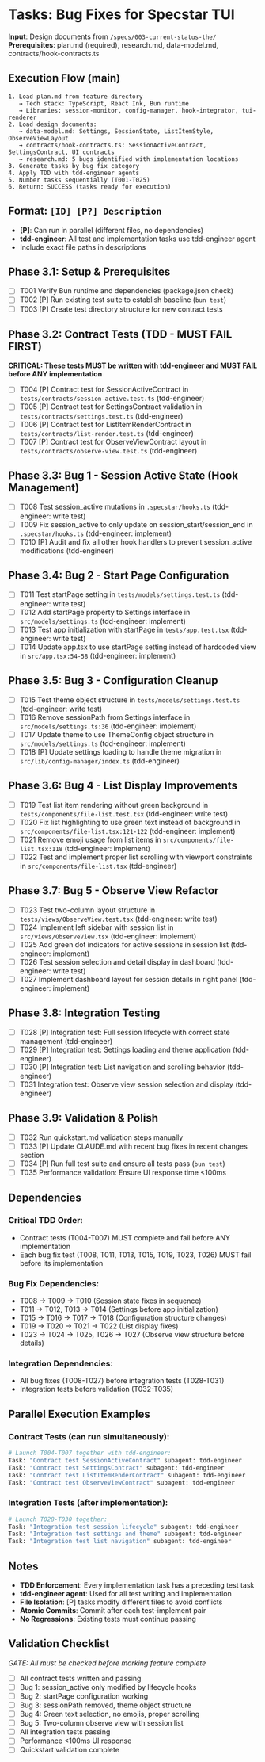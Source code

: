 # Tasks: Bug Fixes for Specstar TUI

**Input**: Design documents from `/specs/003-current-status-the/`
**Prerequisites**: plan.md (required), research.md, data-model.md, contracts/hook-contracts.ts

## Execution Flow (main)

```
1. Load plan.md from feature directory
   → Tech stack: TypeScript, React Ink, Bun runtime
   → Libraries: session-monitor, config-manager, hook-integrator, tui-renderer
2. Load design documents:
   → data-model.md: Settings, SessionState, ListItemStyle, ObserveViewLayout
   → contracts/hook-contracts.ts: SessionActiveContract, SettingsContract, UI contracts
   → research.md: 5 bugs identified with implementation locations
3. Generate tasks by bug fix category
4. Apply TDD with tdd-engineer agents
5. Number tasks sequentially (T001-T025)
6. Return: SUCCESS (tasks ready for execution)
```

## Format: `[ID] [P?] Description`

- **[P]**: Can run in parallel (different files, no dependencies)
- **tdd-engineer**: All test and implementation tasks use tdd-engineer agent
- Include exact file paths in descriptions

## Phase 3.1: Setup & Prerequisites

- [ ] T001 Verify Bun runtime and dependencies (package.json check)
- [ ] T002 [P] Run existing test suite to establish baseline (`bun test`)
- [ ] T003 [P] Create test directory structure for new contract tests

## Phase 3.2: Contract Tests (TDD - MUST FAIL FIRST)

**CRITICAL: These tests MUST be written with tdd-engineer and MUST FAIL before ANY implementation**

- [ ] T004 [P] Contract test for SessionActiveContract in `tests/contracts/session-active.test.ts` (tdd-engineer)
- [ ] T005 [P] Contract test for SettingsContract validation in `tests/contracts/settings.test.ts` (tdd-engineer)
- [ ] T006 [P] Contract test for ListItemRenderContract in `tests/contracts/list-render.test.ts` (tdd-engineer)
- [ ] T007 [P] Contract test for ObserveViewContract layout in `tests/contracts/observe-view.test.ts` (tdd-engineer)

## Phase 3.3: Bug 1 - Session Active State (Hook Management)

- [ ] T008 Test session_active mutations in `.specstar/hooks.ts` (tdd-engineer: write test)
- [ ] T009 Fix session_active to only update on session_start/session_end in `.specstar/hooks.ts` (tdd-engineer: implement)
- [ ] T010 [P] Audit and fix all other hook handlers to prevent session_active modifications (tdd-engineer)

## Phase 3.4: Bug 2 - Start Page Configuration

- [ ] T011 Test startPage setting in `tests/models/settings.test.ts` (tdd-engineer: write test)
- [ ] T012 Add startPage property to Settings interface in `src/models/settings.ts` (tdd-engineer: implement)
- [ ] T013 Test app initialization with startPage in `tests/app.test.tsx` (tdd-engineer: write test)
- [ ] T014 Update app.tsx to use startPage setting instead of hardcoded view in `src/app.tsx:54-58` (tdd-engineer: implement)

## Phase 3.5: Bug 3 - Configuration Cleanup

- [ ] T015 Test theme object structure in `tests/models/settings.test.ts` (tdd-engineer: write test)
- [ ] T016 Remove sessionPath from Settings interface in `src/models/settings.ts:36` (tdd-engineer: implement)
- [ ] T017 Update theme to use ThemeConfig object structure in `src/models/settings.ts` (tdd-engineer: implement)
- [ ] T018 [P] Update settings loading to handle theme migration in `src/lib/config-manager/index.ts` (tdd-engineer)

## Phase 3.6: Bug 4 - List Display Improvements

- [ ] T019 Test list item rendering without green background in `tests/components/file-list.test.tsx` (tdd-engineer: write test)
- [ ] T020 Fix list highlighting to use green text instead of background in `src/components/file-list.tsx:121-122` (tdd-engineer: implement)
- [ ] T021 Remove emoji usage from list items in `src/components/file-list.tsx:118` (tdd-engineer: implement)
- [ ] T022 Test and implement proper list scrolling with viewport constraints in `src/components/file-list.tsx` (tdd-engineer)

## Phase 3.7: Bug 5 - Observe View Refactor

- [ ] T023 Test two-column layout structure in `tests/views/ObserveView.test.tsx` (tdd-engineer: write test)
- [ ] T024 Implement left sidebar with session list in `src/views/ObserveView.tsx` (tdd-engineer: implement)
- [ ] T025 Add green dot indicators for active sessions in session list (tdd-engineer: implement)
- [ ] T026 Test session selection and detail display in dashboard (tdd-engineer: write test)
- [ ] T027 Implement dashboard layout for session details in right panel (tdd-engineer: implement)

## Phase 3.8: Integration Testing

- [ ] T028 [P] Integration test: Full session lifecycle with correct state management (tdd-engineer)
- [ ] T029 [P] Integration test: Settings loading and theme application (tdd-engineer)
- [ ] T030 [P] Integration test: List navigation and scrolling behavior (tdd-engineer)
- [ ] T031 Integration test: Observe view session selection and display (tdd-engineer)

## Phase 3.9: Validation & Polish

- [ ] T032 Run quickstart.md validation steps manually
- [ ] T033 [P] Update CLAUDE.md with recent bug fixes in recent changes section
- [ ] T034 [P] Run full test suite and ensure all tests pass (`bun test`)
- [ ] T035 Performance validation: Ensure UI response time <100ms

## Dependencies

### Critical TDD Order:
- Contract tests (T004-T007) MUST complete and fail before ANY implementation
- Each bug fix test (T008, T011, T013, T015, T019, T023, T026) MUST fail before its implementation

### Bug Fix Dependencies:
- T008 → T009 → T010 (Session state fixes in sequence)
- T011 → T012, T013 → T014 (Settings before app initialization)
- T015 → T016 → T017 → T018 (Configuration structure changes)
- T019 → T020 → T021 → T022 (List display fixes)
- T023 → T024 → T025, T026 → T027 (Observe view structure before details)

### Integration Dependencies:
- All bug fixes (T008-T027) before integration tests (T028-T031)
- Integration tests before validation (T032-T035)

## Parallel Execution Examples

### Contract Tests (can run simultaneously):
```bash
# Launch T004-T007 together with tdd-engineer:
Task: "Contract test SessionActiveContract" subagent: tdd-engineer
Task: "Contract test SettingsContract" subagent: tdd-engineer
Task: "Contract test ListItemRenderContract" subagent: tdd-engineer
Task: "Contract test ObserveViewContract" subagent: tdd-engineer
```

### Integration Tests (after implementation):
```bash
# Launch T028-T030 together:
Task: "Integration test session lifecycle" subagent: tdd-engineer
Task: "Integration test settings and theme" subagent: tdd-engineer
Task: "Integration test list navigation" subagent: tdd-engineer
```

## Notes

- **TDD Enforcement**: Every implementation task has a preceding test task
- **tdd-engineer agent**: Used for all test writing and implementation
- **File Isolation**: [P] tasks modify different files to avoid conflicts
- **Atomic Commits**: Commit after each test-implement pair
- **No Regressions**: Existing tests must continue passing

## Validation Checklist

_GATE: All must be checked before marking feature complete_

- [ ] All contract tests written and passing
- [ ] Bug 1: session_active only modified by lifecycle hooks
- [ ] Bug 2: startPage configuration working
- [ ] Bug 3: sessionPath removed, theme object structure
- [ ] Bug 4: Green text selection, no emojis, proper scrolling
- [ ] Bug 5: Two-column observe view with session list
- [ ] All integration tests passing
- [ ] Performance <100ms UI response
- [ ] Quickstart validation complete